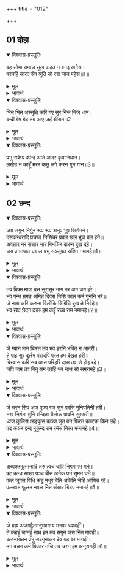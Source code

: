 +++
title = "012"

+++


## 01 दोहा
<details open><summary>विश्वास-प्रस्तुतिः</summary>

वह सोभा समाज सुख कहत न बनइ खगेस।  
बरनहिं सारद सेष श्रुति सो रस जान महेस॥1॥  
</details>

<details><summary>मूल</summary>

वह सोभा समाज सुख कहत न बनइ खगेस।  
बरनहिं सारद सेष श्रुति सो रस जान महेस॥1॥  
</details>

<details><summary>भावार्थ</summary>

हे पक्षीराज गरुडजी ! वह शोभा, वह समाज और वह सुख मुझसे कहते नहीं बनता। सरस्वतीजी, शेषजी और वेद निरन्तर उसका वर्णन करते हैं, और उसका रस (आनन्द) महादेवजी ही जानते हैं॥1॥  
</details>

<details open><summary>विश्वास-प्रस्तुतिः</summary>

भिन्न भिन्न अस्तुति करि गए सुर निज निज धाम।  
बन्दी बेष बेद तब आए जहँ श्रीराम॥2॥  
</details>

<details><summary>मूल</summary>

भिन्न भिन्न अस्तुति करि गए सुर निज निज धाम।  
बन्दी बेष बेद तब आए जहँ श्रीराम॥2॥  
</details>

<details><summary>भावार्थ</summary>

सब देवता अलग-अलग स्तुति करके अपने-अपने लोक को चले गए। तब भाटों का रूप धारण करके चारों वेद वहाँ आए जहाँ श्री रामजी थे॥2॥  
</details>

<details open><summary>विश्वास-प्रस्तुतिः</summary>

प्रभु सर्बग्य कीन्ह अति आदर कृपानिधान।  
लखेउ न काहूँ मरम कछु लगे करन गुन गान॥3॥  
</details>

<details><summary>मूल</summary>

प्रभु सर्बग्य कीन्ह अति आदर कृपानिधान।  
लखेउ न काहूँ मरम कछु लगे करन गुन गान॥3॥  
</details>

<details><summary>भावार्थ</summary>

कृपानिधान सर्वज्ञ प्रभु ने (उन्हें पहचानकर) उनका बहुत ही आदर किया। इसका भेद किसी ने कुछ भी नहीं जाना। वेद गुणगान करने लगे॥3॥  
</details>



## 02 छन्द
<details open><summary>विश्वास-प्रस्तुतिः</summary>

जय सगुन निर्गुन रूप रूप अनूप भूप सिरोमने।  
दसकन्धरादि प्रचण्ड निसिचर प्रबल खल भुज बल हने॥  
अवतार नर संसार भार बिभञ्जि दारुन दुख दहे।  
जय प्रनतपाल दयाल प्रभु सञ्जुक्त सक्ति नमामहे॥1॥  
</details>

<details><summary>मूल</summary>

जय सगुन निर्गुन रूप रूप अनूप भूप सिरोमने।  
दसकन्धरादि प्रचण्ड निसिचर प्रबल खल भुज बल हने॥  
अवतार नर संसार भार बिभञ्जि दारुन दुख दहे।  
जय प्रनतपाल दयाल प्रभु सञ्जुक्त सक्ति नमामहे॥1॥  
</details>

<details><summary>भावार्थ</summary>

सगुण और निर्गुण रूप! हे अनुपम रूप-लावण्ययुक्त! हे राजाओं के शिरोमणि! आपकी जय हो। आपने रावण आदि प्रचण्ड, प्रबल और दुष्ट निशाचरों को अपनी भुजाओं के बल से मार डाला। आपने मनुष्य अवतार लेकर संसार के भार को नष्ट करके अत्यन्त कठोर दुःखों को भस्म कर दिया। हे दयालु! हे शरणागत की रक्षा करने वाले प्रभो! आपकी जय हो। मैं शक्ति (सीताजी) सहित शक्तिमान्‌ आपको नमस्कार करता हूँ॥1॥  
</details>

<details open><summary>विश्वास-प्रस्तुतिः</summary>

तव बिषम माया बस सुरासुर नाग नर अग जग हरे।  
भव पन्थ भ्रमत अमित दिवस निसि काल कर्म गुननि भरे॥  
जे नाथ करि करुना बिलोकि त्रिबिधि दुख ते निर्बहे।  
भव खेद छेदन दच्छ हम कहुँ रच्छ राम नमामहे॥2॥  
</details>

<details><summary>मूल</summary>

तव बिषम माया बस सुरासुर नाग नर अग जग हरे।  
भव पन्थ भ्रमत अमित दिवस निसि काल कर्म गुननि भरे॥  
जे नाथ करि करुना बिलोकि त्रिबिधि दुख ते निर्बहे।  
भव खेद छेदन दच्छ हम कहुँ रच्छ राम नमामहे॥2॥  
</details>

<details><summary>भावार्थ</summary>

हे हरे! आपकी दुस्तर माया के वशीभूत होने के कारण देवता, राक्षस, नाग, मनुष्य और चर, अचर सभी काल कर्म और गुणों से भरे हुए (उनके वशीभूत हुए) दिन-रात अनन्त भव (आवागमन) के मार्ग में भटक रहे हैं। हे नाथ! इनमें से जिनको आपने कृपा करके (कृपादृष्टि) से देख लिया, वे (माया जनित) तीनों प्रकार के दुःखों से छूट गए। हे जन्म-मरण के श्रम को काटने में कुशल श्री रामजी! हमारी रक्षा कीजिए। हम आपको नमस्कार करते हैं॥2॥  
</details>

<details open><summary>विश्वास-प्रस्तुतिः</summary>

जे ग्यान मान बिमत्त तव भव हरनि भक्ति न आदरी।  
ते पाइ सुर दुर्लभ पदादपि परत हम देखत हरी॥  
बिस्वास करि सब आस परिहरि दास तव जे होइ रहे।  
जपि नाम तव बिनु श्रम तरहिं भव नाथ सो समरामहे॥3॥  
</details>

<details><summary>मूल</summary>

जे ग्यान मान बिमत्त तव भव हरनि भक्ति न आदरी।  
ते पाइ सुर दुर्लभ पदादपि परत हम देखत हरी॥  
बिस्वास करि सब आस परिहरि दास तव जे होइ रहे।  
जपि नाम तव बिनु श्रम तरहिं भव नाथ सो समरामहे॥3॥  
</details>

<details><summary>भावार्थ</summary>

जिन्होन्ने मिथ्या ज्ञान के अभिमान में विशेष रूप से मतवाले होकर जन्म-मृत्यु (के भय) को हरने वाली आपकी भक्ति का आदर नहीं किया, हे हरि! उन्हें देव-दुर्लभ (देवताओं को भी बडी कठिनता से प्राप्त होने वाले, ब्रह्मा आदि के ) पद को पाकर भी हम उस पद से नीचे गिरते देखते हैं (परन्तु), जो सब आशाओं को छोडकर आप पर विश्वास करके आपके दास हो रहते हैं, वे केवल आपका नाम ही जपकर बिना ही परिश्रम भवसागर से तर जाते हैं। हे नाथ! ऐसे आपका हम स्मरण करते हैं॥3॥  
</details>

<details open><summary>विश्वास-प्रस्तुतिः</summary>

जे चरन सिव अज पूज्य रज सुभ परसि मुनिपतिनी तरी।  
नख निर्गता मुनि बन्दिता त्रैलोक पावनि सुरसरी॥  
ध्वज कुलिस अङ्कुस कञ्ज जुत बन फिरत कण्टक किन लहे।  
पद कञ्ज द्वन्द मुकुन्द राम रमेस नित्य भजामहे॥4॥  
</details>

<details><summary>मूल</summary>

जे चरन सिव अज पूज्य रज सुभ परसि मुनिपतिनी तरी।  
नख निर्गता मुनि बन्दिता त्रैलोक पावनि सुरसरी॥  
ध्वज कुलिस अङ्कुस कञ्ज जुत बन फिरत कण्टक किन लहे।  
पद कञ्ज द्वन्द मुकुन्द राम रमेस नित्य भजामहे॥4॥  
</details>

<details><summary>भावार्थ</summary>

जो चरण शिवजी और ब्रह्माजी के द्वारा पूज्य हैं, तथा जिन चरणों की कल्याणमयी रज का स्पर्श पाकर (शिला बनी हुई) गौतम ऋषि की पत्नी अहल्या तर गई, जिन चरणों के नख से मुनियों द्वारा वन्दित, त्रैलोक्य को पवित्र करने वाली देवनदी गङ्गाजी निकलीं और ध्वजा, वज्र अङ्कुश और कमल, इन चिह्नों से युक्त जिन चरणों में वन में फिरते समय काँटे चुभ जाने से घट्ठे पड गए हैं, हे मुकुन्द! हे राम! हे रमापति! हम आपके उन्हीं दोनों चरणकमलों को नित्य भजते रहते हैं॥4॥  
</details>

<details open><summary>विश्वास-प्रस्तुतिः</summary>

अब्यक्तमूलमनादि तरु त्वच चारि निगमागम भने।  
षट कन्ध साखा पञ्च बीस अनेक पर्न सुमन घने॥  
फल जुगल बिधि कटु मधुर बेलि अकेलि जेहि आश्रित रहे।  
पल्लवत फूलत नवल नित संसार बिटप नमामहे॥5॥  
</details>

<details><summary>मूल</summary>

अब्यक्तमूलमनादि तरु त्वच चारि निगमागम भने।  
षट कन्ध साखा पञ्च बीस अनेक पर्न सुमन घने॥  
फल जुगल बिधि कटु मधुर बेलि अकेलि जेहि आश्रित रहे।  
पल्लवत फूलत नवल नित संसार बिटप नमामहे॥5॥  
</details>

<details><summary>भावार्थ</summary>

वेद शास्त्रों ने कहा है कि जिसका मूल अव्यक्त (प्रकृति) है, जो (प्रवाह रूप से) अनादि है, जिसके चार त्वचाएँ, छह तने, पच्चीस शाखाएँ और अनेकों पत्ते और बहुत से फूल हैं, जिसमें कडवे और मीठे दो प्रकार के फल लगे हैं, जिस पर एक ही बेल है, जो उसी के आश्रित रहती है, जिसमें नित्य नए पत्ते और फूल निकलते रहते हैं, ऐसे संसार वृक्ष स्वरूप (विश्व रूप में प्रकट) आपको हम नमस्कार करते हैं॥5॥  
</details>

<details open><summary>विश्वास-प्रस्तुतिः</summary>

जे ब्रह्म अजमद्वैतमनुभवगम्य मनपर ध्यावहीं।  
ते कहहुँ जानहुँ नाथ हम तव सगुन जस नित गावहीं॥  
करुनायतन प्रभु सदगुनाकर देव यह बर मागहीं।  
मन बचन कर्म बिकार तजि तव चरन हम अनुरागहीं॥6॥  
</details>

<details><summary>मूल</summary>

जे ब्रह्म अजमद्वैतमनुभवगम्य मनपर ध्यावहीं।  
ते कहहुँ जानहुँ नाथ हम तव सगुन जस नित गावहीं॥  
करुनायतन प्रभु सदगुनाकर देव यह बर मागहीं।  
मन बचन कर्म बिकार तजि तव चरन हम अनुरागहीं॥6॥  
</details>

<details><summary>भावार्थ</summary>

ब्रह्म अजन्मा है, अद्वैत है, केवल अनुभव से ही जाना जाता है और मन से परे है- (जो इस प्रकार कहकर उस) ब्रह्म का ध्यान करते हैं, वे ऐसा कहा करें और जाना करें, किन्तु हे नाथ! हम तो नित्य आपका सगुण यश ही गाते हैं। हे करुणा के धाम प्रभो! हे सद्गुणों की खान! हे देव! हम यह वर माँगते हैं कि मन, वचन और कर्म से विकारों को त्यागकर आपके चरणों में ही प्रेम करें॥6॥  
</details>

